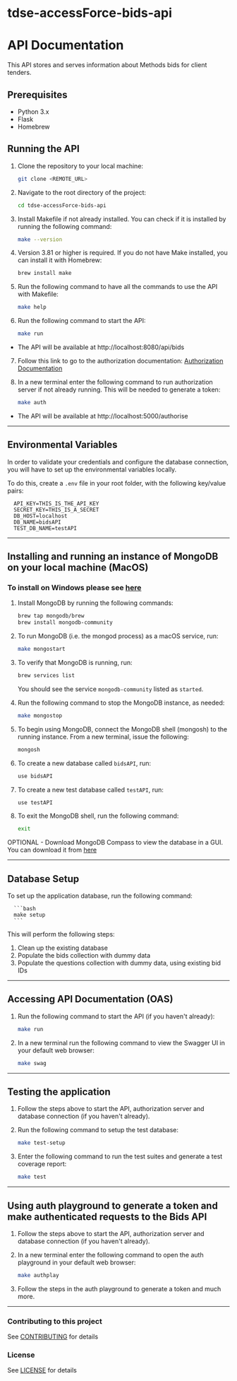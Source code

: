 # tdse-accessForce-bids-api
# API Documentation

This API stores and serves information about Methods bids for client tenders.

## Prerequisites

- Python 3.x
- Flask
- Homebrew

## Running the API

1. Clone the repository to your local machine:

      ```bash
      git clone <REMOTE_URL>
      ```
2. Navigate to the root directory of the project:

      ```bash
      cd tdse-accessForce-bids-api
      ```
3. Install Makefile if not already installed. You can check if it is installed by running the following command:

      ```bash
      make --version
      ```
4. Version 3.81 or higher is required. If you do not have Make installed, you can install it with Homebrew:

      ```bash
      brew install make
      ```
5. Run the following command to have all the commands to use the API with Makefile:

      ```bash
      make help
      ```
6. Run the following command to start the API:

      ```bash
      make run
      ```
 * The API will be available at http://localhost:8080/api/bids

7. Follow this link to go to the authorization documentation: [Authorization Documentation](https://github.com/methods/tdse-accessForce-auth-stub/blob/main/README.md)


8. In a new terminal enter the following command to run authorization server if not already running. This will be needed to generate a token:

      ```bash
      make auth
      ```
 * The API will be available at http://localhost:5000/authorise

--------------

## Environmental Variables

In order to validate your credentials and configure the database connection, you will have to set up the environmental variables locally.

To do this, create a `.env` file in your root folder, with the following key/value pairs:

      API_KEY=THIS_IS_THE_API_KEY
      SECRET_KEY=THIS_IS_A_SECRET
      DB_HOST=localhost
      DB_NAME=bidsAPI
      TEST_DB_NAME=testAPI

--------------

## Installing and running an instance of MongoDB on your local machine (MacOS)

### To install on Windows please see [here](https://www.mongodb.com/docs/manual/tutorial/install-mongodb-on-windows/)

1. Install MongoDB by running the following commands:

      ```bash
      brew tap mongodb/brew
      brew install mongodb-community
      ```
2. To run MongoDB (i.e. the mongod process) as a macOS service, run:

      ```bash
      make mongostart
      ```
3. To verify that MongoDB is running, run:

      ```bash
      brew services list
      ```
   You should see the service `mongodb-community` listed as `started`.
4. Run the following command to stop the MongoDB instance, as needed:

      ```bash
      make mongostop
      ```
5. To begin using MongoDB, connect the MongoDB shell (mongosh) to the running instance. From a new terminal, issue the following:

      ```bash
      mongosh
      ```
6. To create a new database called `bidsAPI`, run:

      ```bash
      use bidsAPI
      ```
7. To create a new test database called `testAPI`, run:

      ```bash
      use testAPI
      ```
8. To exit the MongoDB shell, run the following command:

      ```bash
      exit
      ``` 
OPTIONAL - Download MongoDB Compass to view the database in a GUI. You can download it from [here](https://www.mongodb.com/try/download/compass)

--------------

## Database Setup

To set up the application database, run the following command:

      ```bash
      make setup
      ```

This will perform the following steps:

1. Clean up the existing database
2. Populate the bids collection with dummy data
3. Populate the questions collection with dummy data, using existing bid IDs

--------------

## Accessing API Documentation (OAS)

1. Run the following command to start the API (if you haven't already):

      ```bash
      make run
      ```
2. In a new terminal run the following command to view the Swagger UI in your default web browser:
      
      ```bash
      make swag
      ```
--------------

## Testing the application

1. Follow the steps above to start the API, authorization server and database connection (if you haven't already).

2. Run the following command to setup the test database:

      ```bash
      make test-setup
      ```
3. Enter the following command to run the test suites and generate a test coverage report:
      
      ```bash
      make test
      ```
--------------

## Using auth playground to generate a token and make authenticated requests to the Bids API

1. Follow the steps above to start the API, authorization server and database connection (if you haven't already).

2. In a new terminal enter the following command to open the auth playground in your default web browser:

      ```bash
      make authplay
      ```
3. Follow the steps in the auth playground to generate a token and much more.

--------------

### Contributing to this project

See [CONTRIBUTING](https://github.com/methods/tdse-accessForce-bids-api/blob/main/CONTRIBUTING.md) for details

### License

See [LICENSE](https://github.com/methods/tdse-accessForce-bids-api/blob/main/LICENSE.md) for details
